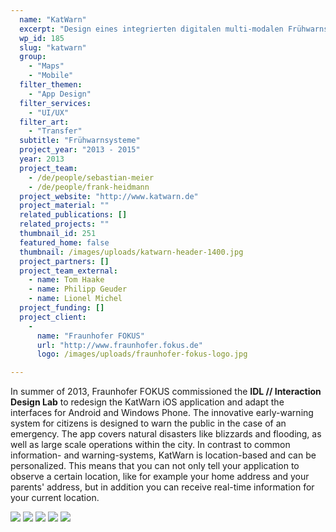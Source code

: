 ```yaml
---
  name: "KatWarn"
  excerpt: "Design eines integrierten digitalen multi-modalen Frühwarnsystems."
  wp_id: 185
  slug: "katwarn"
  group: 
    - "Maps"
    - "Mobile"
  filter_themen: 
    - "App Design"
  filter_services: 
    - "UI/UX"
  filter_art: 
    - "Transfer"
  subtitle: "Frühwarnsysteme"
  project_year: "2013 - 2015"
  year: 2013
  project_team: 
    - /de/people/sebastian-meier
    - /de/people/frank-heidmann
  project_website: "http://www.katwarn.de"
  project_material: ""
  related_publications: []
  related_projects: ""
  thumbnail_id: 251
  featured_home: false
  thumbnail: /images/uploads/katwarn-header-1400.jpg
  project_partners: []
  project_team_external:
    - name: Tom Haake
    - name: Philipp Geuder
    - name: Lionel Michel
  project_funding: []
  project_client: 
    - 
      name: "Fraunhofer FOKUS"
      url: "http://www.fraunhofer.fokus.de"
      logo: /images/uploads/fraunhofer-fokus-logo.jpg

---
```

In summer of 2013, Fraunhofer FOKUS commissioned the <strong>IDL // Interaction Design Lab</strong> to redesign the KatWarn iOS application and adapt the interfaces for Android and Windows Phone. The innovative early-warning system for citizens is designed to warn the public in the case of an emergency. The app covers natural disasters like blizzards and flooding, as well as large scale operations within the city. In contrast to common information- and warning-systems, KatWarn is location-based and can be personalized. This means that you can not only tell your application to observe a certain location, like for example your home address and your parents' address, but in addition you can receive real-time information for your current location.

![](/images/uploads/katwarn-1-1200.jpg)
![](/images/uploads/katwarn-2-1200.jpg)
![](/images/uploads/katwarn-3-1200.jpg)
![](/images/uploads/katwarn-4-1200.jpg)
![](/images/uploads/katwarn-5-1200.jpg)
